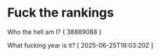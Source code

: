 # Fuck the rankings

Who the hell am I?
{ 38889088 }

What fucking year is it?
[ 2025-06-25T18:03:20Z ]
